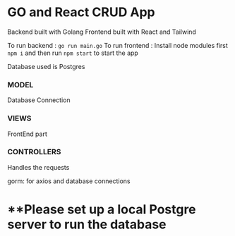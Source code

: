 # GO and React CRUD App

Backend built with Golang
Frontend built with React and Tailwind

To run backend : `go run main.go`
To run frontend :
Install node modules first `npm i` and then run `npm start` to start the app

Database used is Postgres

### MODEL

Database Connection

### VIEWS

FrontEnd part

### CONTROLLERS

Handles the requests

gorm: for axios and database connections

# \*\*Please set up a local Postgre server to run the database
